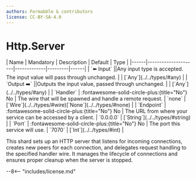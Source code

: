 ```yaml
---
authors: Formabble & contributors
license: CC-BY-SA-4.0
---
```



# Http.Server

<div class="sh-parameters" markdown="1">
| Name | Mandatory | Description | Default | Type |
|------|---------------------|-------------|---------|------|
| `⬅️ Input` ||Any input type is accepted. The input value will pass through unchanged. | | [`Any`](../../types/#any) |
| `Output ➡️` ||Outputs the input value, passed through unchanged. | | [`Any`](../../types/#any) |
| `Handler` | :fontawesome-solid-circle-plus:{title="No"} No  | The wire that will be spawned and handle a remote request. | `none` | [`Wire`](../../types/#wire)[`None`](../../types/#none) |
| `Endpoint` | :fontawesome-solid-circle-plus:{title="No"} No  | The URL from where your service can be accessed by a client. | `0.0.0.0` | [`String`](../../types/#string) |
| `Port` | :fontawesome-solid-circle-plus:{title="No"} No  | The port this service will use. | `7070` | [`Int`](../../types/#int) |

</div>

This shard sets up an HTTP server that listens for incoming connections, creates new peers for each connection, and delegates request handling to the specified handler wire. It manages the lifecycle of connections and ensures proper cleanup when the server is stopped.

--8<-- "includes/license.md"

